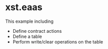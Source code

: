 # xst.eaas

This example including

- Define contract actions
- Define a table
- Perform write/clear operations on the table

